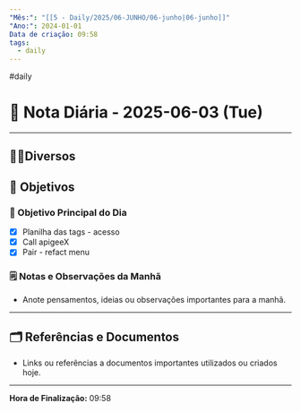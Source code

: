 ```yaml
---
"Mês:": "[[5 - Daily/2025/06-JUNHO/06-junho|06-junho]]"
"Ano:": 2024-01-01
Data de criação: 09:58
tags:
  - daily
---
```

#daily
# 📅 Nota Diária - 2025-06-03 (Tue)
---
## 🤝🏻Diversos

## 🌄 Objetivos
### 🎯 Objetivo Principal do Dia
- [x] Planilha das tags - acesso
- [x] Call apigeeX
- [x] Pair - refact menu

### 🗒️ Notas e Observações da Manhã
- Anote pensamentos, ideias ou observações importantes para a manhã.
---
## 🗂️ Referências e Documentos
- Links ou referências a documentos importantes utilizados ou criados hoje.

---

**Hora de Finalização:** 09:58
